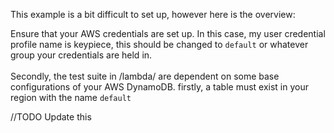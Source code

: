This example is a bit difficult to set up, however here is the overview:

Ensure that your AWS credentials are set up. In this case, my user credential profile name is keypiece, this should be changed to `default` or whatever group your credentials are held in.\
\
Secondly, the test suite in /lambda/ are dependent on some base configurations of your AWS DynamoDB. firstly, a table must exist in your region with the name `default`

//TODO Update this